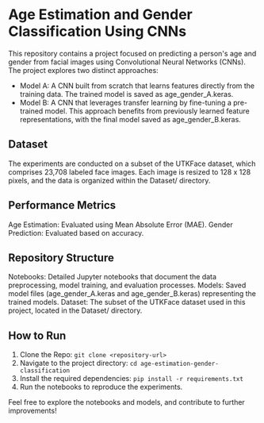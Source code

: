 # Age Estimation and Gender Classification Using CNNs

This repository contains a project focused on predicting a person's age and gender from facial images using Convolutional Neural Networks (CNNs). The project explores two distinct approaches:

- Model A: A CNN built from scratch that learns features directly from the training data. The trained model is saved as age_gender_A.keras.
- Model B: A CNN that leverages transfer learning by fine-tuning a pre-trained model. This approach benefits from previously learned feature representations, with the final model saved as age_gender_B.keras.

## Dataset
The experiments are conducted on a subset of the UTKFace dataset, which comprises 23,708 labeled face images. Each image is resized to 128 x 128 pixels, and the data is organized within the Dataset/ directory.

## Performance Metrics
Age Estimation: Evaluated using Mean Absolute Error (MAE).
Gender Prediction: Evaluated based on accuracy.

## Repository Structure
Notebooks: Detailed Jupyter notebooks that document the data preprocessing, model training, and evaluation processes.
Models: Saved model files (age_gender_A.keras and age_gender_B.keras) representing the trained models.
Dataset: The subset of the UTKFace dataset used in this project, located in the Dataset/ directory.

## How to Run
1. Clone the Repo: ```git clone <repository-url>```
2. Navigate to the project directory:
```cd age-estimation-gender-classification```
3. Install the required dependencies:
``` pip install -r requirements.txt ```
4. Run the notebooks to reproduce the experiments.

Feel free to explore the notebooks and models, and contribute to further improvements!
